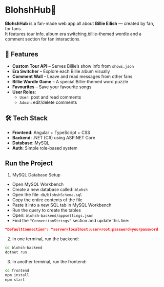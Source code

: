 # BlohshHub💚

**BlohshHub** is a fan-made web app all about **Billie Eilish** — created by fan, for fans.  
It features tour info, album era switching,billie-themed wordle and a comment section for fan interactions.

## 🎸 Features

- **Custom Tour API** – Serves Billie’s show info from `shows.json`
- **Era Switcher** – Explore each Billie album visually
- **Comment Wall** – Leave and read messages from other fans
- **Billie Wordle Game** – A special Billie-themed word puzzle
- **Favourites** – Save your favourite songs
- **User Roles**:
  - `User`: post and read comments
  - `Admin`: edit/delete comments


## 🛠️ Tech Stack

- **Frontend**: Angular + TypeScript + CSS
- **Backend**: .NET (C#) using ASP.NET Core
- **Database**: MySQL
- **Auth**: Simple role-based system

## Run the Project

1. MySQL Database Setup

- Open MySQL Workbench
- Create a new database called: `blohsh`
- Open the file: `db/blohshSchema.sql`
- Copy the entire contents of the file
- Paste it into a new SQL tab in MySQL Workbench
- Run the query to create the tables
- Open: `blohsh-backend/appsettings.json`
- Find the `"ConnectionStrings"` section and update this line:
  
```json
"DefaultConnection": "server=localhost;user=root;password=yourpassword;database=blohsh"
````

2. In one terminal, run the backend:

```bash
cd blohsh-backend
dotnet run
````
3. In another terminal, run the frontend:

```bash
cd frontend
npm install
npm start

